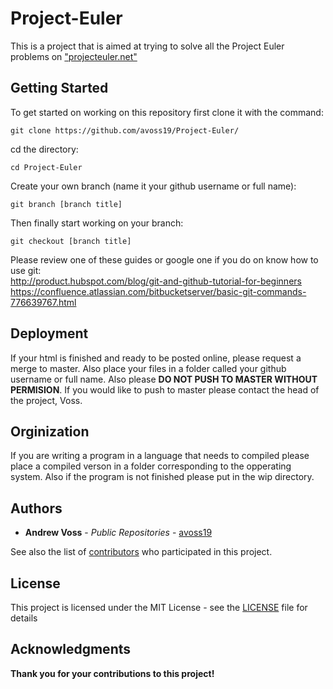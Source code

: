 # Project-Euler

This is a project that is aimed at trying to solve all the Project Euler problems
on ["projecteuler.net"](http://projecteuler.net)

## Getting Started

To get started on working on this repository first clone it with the command:
```
git clone https://github.com/avoss19/Project-Euler/
```
cd the directory:
```
cd Project-Euler
```
Create your own branch (name it your github username or full name):
```
git branch [branch title]
```
Then finally start working on your branch:
```
git checkout [branch title]
```
Please review one of these guides or google one if you do on know how to use git:
<br />http://product.hubspot.com/blog/git-and-github-tutorial-for-beginners
<br />https://confluence.atlassian.com/bitbucketserver/basic-git-commands-776639767.html

## Deployment

If your html is finished and ready to be posted online, please request a merge
to master. Also place your files in a folder called your github username or
full name. Also please **DO NOT PUSH TO MASTER WITHOUT PERMISION**. If you would
like to push to master please contact the head of the project, Voss.

## Orginization

If you are writing a program in a language that needs to compiled please place a
compiled verson in a folder corresponding to the opperating system. Also if the 
program is not finished please put in the wip directory.

## Authors

* **Andrew Voss** - *Public Repositories* - [avoss19](https://github.com/avoss19)

See also the list of [contributors](Contributors.md) who participated in this project.

## License

This project is licensed under the MIT License - see the [LICENSE](LICENSE) file for details

## Acknowledgments

**Thank you for your contributions to this project!**

